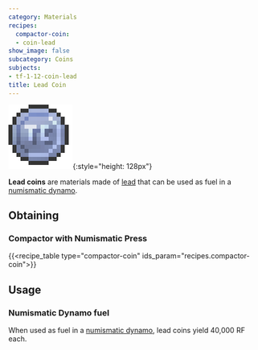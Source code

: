 ```yaml
---
category: Materials
recipes:
  compactor-coin:
  - coin-lead
show_image: false
subcategory: Coins
subjects:
- tf-1-12-coin-lead
title: Lead Coin
---
```


![Lead coin](/assets/images/docs/1.12/thermal-foundation/coin-lead.png){:style="height: 128px"}


**Lead coins** are materials made of [lead](../lead-ingot/) that can be used
as fuel in a [numismatic dynamo](../../thermal-expansion/numismatic-dynamo/).


Obtaining
---------

### Compactor with Numismatic Press
{{<recipe_table type="compactor-coin" ids_param="recipes.compactor-coin">}}


Usage
-----

### Numismatic Dynamo fuel
When used as fuel in a [numismatic dynamo](../../thermal-expansion/numismatic-dynamo/), lead coins
yield 40,000 RF each.
